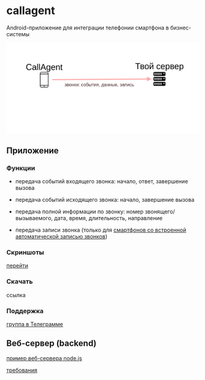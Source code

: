 # callagent

Android-приложение для интеграции телефонии смартфона в бизнес-системы

![схема](images/scheme.png)

## Приложение

### Функции

- передача событий входящего звонка: начало, ответ, завершение вызова

- передача событий исходящего звонка: начало, завершение вызова

- передача полной информации по звонку: номер звонящего/вызываемого, дата, время, длительность, направление

- передача записи звонка (только для [смартфонов со встроенной автоматической записью звонков](smartphones.md))

### Скриншоты

[перейти](screenshots.md)

### Скачать

ссылка

### Поддержка

[группа в Телеграмме](https://t.me/callagent)

## Веб-сервер (backend)

[пример веб-сервера node.js](server)

[требования](server.md)